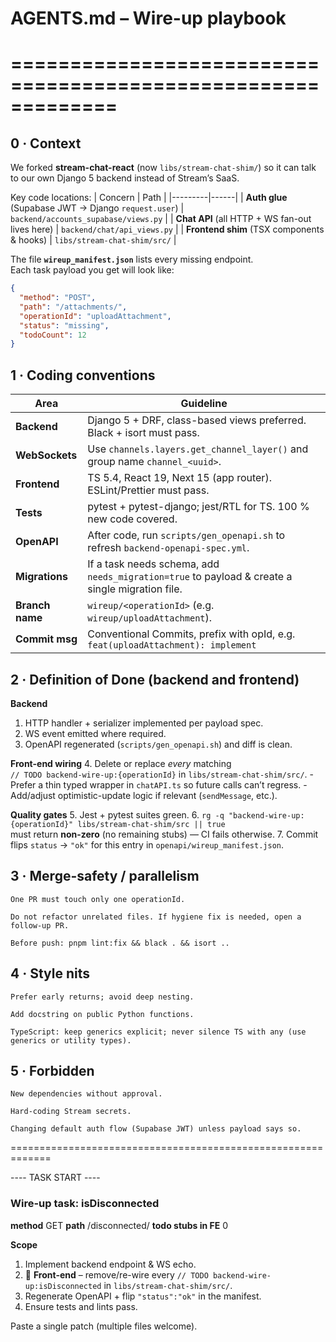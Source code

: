 # AGENTS.md  – Wire-up playbook
# =============================================================

## 0 · Context
We forked **stream-chat-react** (now `libs/stream-chat-shim/`) so it can talk to our own Django 5 backend instead of Stream’s SaaS.

Key code locations:
| Concern | Path |
|---------|------|
| **Auth glue** (Supabase JWT → Django `request.user`) | `backend/accounts_supabase/views.py` |
| **Chat API** (all HTTP + WS fan-out lives here) | `backend/chat/api_views.py` |
| **Frontend shim** (TSX components & hooks) | `libs/stream-chat-shim/src/` |

The file **`wireup_manifest.json`** lists every missing endpoint.  
Each task payload you get will look like:

```json
{
  "method": "POST",
  "path": "/attachments/",
  "operationId": "uploadAttachment",
  "status": "missing",
  "todoCount": 12
}
```
## 1 · Coding conventions
| Area            | Guideline                                                                                       |
| --------------- | ----------------------------------------------------------------------------------------------- |
| **Backend**     | Django 5 + DRF, class-based views preferred. Black + isort must pass.                           |
| **WebSockets**  | Use `channels.layers.get_channel_layer()` and group name `channel_<uuid>`.                      |
| **Frontend**    | TS 5.4, React 19, Next 15 (app router). ESLint/Prettier must pass.                              |
| **Tests**       | pytest + pytest-django; jest/RTL for TS. 100 % new code covered.                                |
| **OpenAPI**     | After code, run `scripts/gen_openapi.sh` to refresh `backend-openapi-spec.yml`.                 |
| **Migrations**  | If a task needs schema, add `needs_migration=true` to payload & create a single migration file. |
| **Branch name** | `wireup/<operationId>` (e.g. `wireup/uploadAttachment`).                                        |
| **Commit msg**  | Conventional Commits, prefix with opId, e.g. `feat(uploadAttachment): implement`                |


## 2 · Definition of Done  (backend **and** frontend)
**Backend**
  1. HTTP handler + serializer implemented per payload spec.
  2. WS event emitted where required.
  3. OpenAPI regenerated (`scripts/gen_openapi.sh`) and diff is clean.

**Front-end wiring**
  4. Delete or replace *every* matching  
     `// TODO backend-wire-up:{operationId}` in `libs/stream-chat-shim/src/`.
     - Prefer a thin typed wrapper in `chatAPI.ts` so future calls can’t regress.
     - Add/adjust optimistic-update logic if relevant (`sendMessage`, etc.).

**Quality gates**
  5. Jest + pytest suites green.
  6. `rg -q "backend-wire-up:{operationId}" libs/stream-chat-shim/src || true`  
     must return **non-zero** (no remaining stubs) — CI fails otherwise.
  7. Commit flips `status` → `"ok"` for this entry in `openapi/wireup_manifest.json`.

## 3 · Merge-safety / parallelism

    One PR must touch only one operationId.

    Do not refactor unrelated files. If hygiene fix is needed, open a follow-up PR.

    Before push: pnpm lint:fix && black . && isort ..

## 4 · Style nits

    Prefer early returns; avoid deep nesting.

    Add docstring on public Python functions.

    TypeScript: keep generics explicit; never silence TS with any (use generics or utility types).

## 5 · Forbidden

    New dependencies without approval.

    Hard-coding Stream secrets.

    Changing default auth flow (Supabase JWT) unless payload says so.

=============================================================

---- TASK START ----
### Wire-up task: isDisconnected

**method**           GET
**path**             /disconnected/
**todo stubs in FE** 0

**Scope**
1. Implement backend endpoint & WS echo.
2. 🔧 **Front-end** – remove/re-wire every
   `// TODO backend-wire-up:isDisconnected` in `libs/stream-chat-shim/src/`.
3. Regenerate OpenAPI + flip `"status":"ok"` in the manifest.
4. Ensure tests and lints pass.

Paste a single patch (multiple files welcome).
